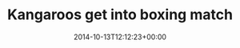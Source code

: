 ---
retweeted: false
source: <a href="http://twitter.com" rel="nofollow">Twitter Web Client</a>
entities:
  hashtags: []
  symbols: []
  user_mentions: []
  urls:
  - url: http://t.co/GZeDKfMdiR
    expanded_url: http://www.theguardian.com/australia-news/video/2014/oct/07/kangaroos-boxing-match-australia-street-video
    display_url: theguardian.com/australia-news…
    indices:
    - '61'
    - '83'
display_text_range:
- '0'
- '83'
favorite_count: '0'
id_str: '521634554264956929'
truncated: false
retweet_count: '1'
id: '521634554264956929'
possibly_sensitive: false
created_at: Mon Oct 13 12:12:23 +0000 2014
favorited: false
full_text: Kangaroos get into boxing match on quiet Australian street –
lang: en
quote_url: http://www.theguardian.com/australia-news/video/2014/oct/07/kangaroos-boxing-match-australia-street-video
tags:
- pesos:twitter
date: '2014-10-13T12:12:23+00:00'
src: https://twitter.com/bascht/status/521634554264956929
original_url: https://twitter.com/bascht/status/521634554264956929
type: twitter_tweet
text: Kangaroos get into boxing match on quiet Australian street –
title: Kangaroos get into boxing match

---